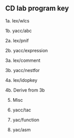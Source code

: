 ## CD lab program key

1a. lex/wlcs

1b. yacc/abc

2a. lex/pnif

2b. yacc/expression

3a. lex/comment

3b. yacc/nestfor

4a. lex/idopkey

4b. Derive from 3b

5. Misc

6. yacc/tac

7. yac/function

8. yac/asm
